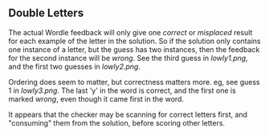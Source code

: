 ## Double Letters ##
The actual Wordle feedback will only give one _correct_ or _misplaced_ result for each example of the letter in the solution. So if the solution only contains one instance of a letter, but the guess has two instances, then the feedback for the second instance will be _wrong_. See the third guess in _lowly1.png_, and the first two guesses in _lowly2.png_. 

Ordering does seem to matter, but correctness matters more. eg, see guess 1 in _lowly3.png_. The last 'y' in the word is correct, and the first one is marked _wrong_, even though it came first in the word. 

It appears that the checker may be scanning for correct letters first, and "consuming" them from the solution, before scoring other letters. 